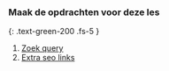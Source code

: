 ### Maak de opdrachten voor deze les
{: .text-green-200 .fs-5 }

1. [Zoek query](search)
2. [Extra seo links](extraseo)

